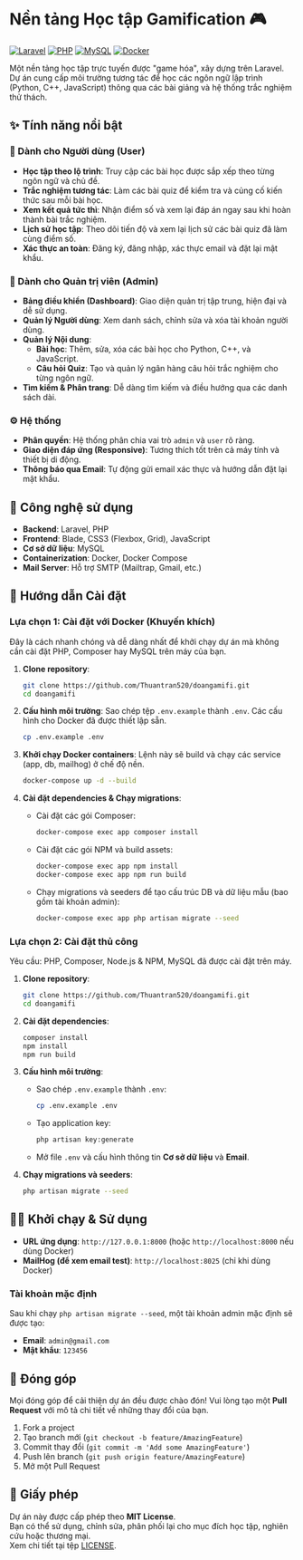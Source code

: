 # Nền tảng Học tập Gamification 🎮

[![Laravel](https://img.shields.io/badge/Laravel-FF2D20?style=for-the-badge&logo=laravel&logoColor=white)](https://laravel.com)
[![PHP](https://img.shields.io/badge/PHP-777BB4?style=for-the-badge&logo=php&logoColor=white)](https://www.php.net)
[![MySQL](https://img.shields.io/badge/MySQL-4479A1?style=for-the-badge&logo=mysql&logoColor=white)](https://www.mysql.com)
[![Docker](https://img.shields.io/badge/Docker-2496ED?style=for-the-badge&logo=docker&logoColor=white)](https://www.docker.com/)

Một nền tảng học tập trực tuyến được "game hóa", xây dựng trên Laravel. Dự án cung cấp môi trường tương tác để học các ngôn ngữ lập trình (Python, C++, JavaScript) thông qua các bài giảng và hệ thống trắc nghiệm thử thách.

## ✨ Tính năng nổi bật

### 👤 Dành cho Người dùng (User)
- **Học tập theo lộ trình**: Truy cập các bài học được sắp xếp theo từng ngôn ngữ và chủ đề.
- **Trắc nghiệm tương tác**: Làm các bài quiz để kiểm tra và củng cố kiến thức sau mỗi bài học.
- **Xem kết quả tức thì**: Nhận điểm số và xem lại đáp án ngay sau khi hoàn thành bài trắc nghiệm.
- **Lịch sử học tập**: Theo dõi tiến độ và xem lại lịch sử các bài quiz đã làm cùng điểm số.
- **Xác thực an toàn**: Đăng ký, đăng nhập, xác thực email và đặt lại mật khẩu.

### 🔐 Dành cho Quản trị viên (Admin)
- **Bảng điều khiển (Dashboard)**: Giao diện quản trị tập trung, hiện đại và dễ sử dụng.
- **Quản lý Người dùng**: Xem danh sách, chỉnh sửa và xóa tài khoản người dùng.
- **Quản lý Nội dung**:
    - **Bài học**: Thêm, sửa, xóa các bài học cho Python, C++, và JavaScript.
    - **Câu hỏi Quiz**: Tạo và quản lý ngân hàng câu hỏi trắc nghiệm cho từng ngôn ngữ.
- **Tìm kiếm & Phân trang**: Dễ dàng tìm kiếm và điều hướng qua các danh sách dài.

### ⚙️ Hệ thống
- **Phân quyền**: Hệ thống phân chia vai trò `admin` và `user` rõ ràng.
- **Giao diện đáp ứng (Responsive)**: Tương thích tốt trên cả máy tính và thiết bị di động.
- **Thông báo qua Email**: Tự động gửi email xác thực và hướng dẫn đặt lại mật khẩu.

## 🚀 Công nghệ sử dụng

- **Backend**: Laravel, PHP
- **Frontend**: Blade, CSS3 (Flexbox, Grid), JavaScript
- **Cơ sở dữ liệu**: MySQL
- **Containerization**: Docker, Docker Compose
- **Mail Server**: Hỗ trợ SMTP (Mailtrap, Gmail, etc.)

## 🔧 Hướng dẫn Cài đặt

### Lựa chọn 1: Cài đặt với Docker (Khuyến khích)
Đây là cách nhanh chóng và dễ dàng nhất để khởi chạy dự án mà không cần cài đặt PHP, Composer hay MySQL trên máy của bạn.

1.  **Clone repository**:
    ```bash
    git clone https://github.com/Thuantran520/doangamifi.git
    cd doangamifi
    ```

2.  **Cấu hình môi trường**:
    Sao chép tệp `.env.example` thành `.env`. Các cấu hình cho Docker đã được thiết lập sẵn.
    ```bash
    cp .env.example .env
    ```

3.  **Khởi chạy Docker containers**:
    Lệnh này sẽ build và chạy các service (app, db, mailhog) ở chế độ nền.
    ```bash
    docker-compose up -d --build
    ```

4.  **Cài đặt dependencies & Chạy migrations**:
    - Cài đặt các gói Composer:
      ```bash
      docker-compose exec app composer install
      ```
    - Cài đặt các gói NPM và build assets:
      ```bash
      docker-compose exec app npm install
      docker-compose exec app npm run build
      ```
    - Chạy migrations và seeders để tạo cấu trúc DB và dữ liệu mẫu (bao gồm tài khoản admin):
      ```bash
      docker-compose exec app php artisan migrate --seed
      ```

### Lựa chọn 2: Cài đặt thủ công
Yêu cầu: PHP, Composer, Node.js & NPM, MySQL đã được cài đặt trên máy.

1.  **Clone repository**:
    ```bash
    git clone https://github.com/Thuantran520/doangamifi.git
    cd doangamifi
    ```

2.  **Cài đặt dependencies**:
    ```bash
    composer install
    npm install
    npm run build
    ```

3.  **Cấu hình môi trường**:
    - Sao chép `.env.example` thành `.env`:
      ```bash
      cp .env.example .env
      ```
    - Tạo application key:
      ```bash
      php artisan key:generate
      ```
    - Mở file `.env` và cấu hình thông tin **Cơ sở dữ liệu** và **Email**.

4.  **Chạy migrations và seeders**:
    ```bash
    php artisan migrate --seed
    ```

## 🏃‍♂️ Khởi chạy & Sử dụng

- **URL ứng dụng**: `http://127.0.0.1:8000` (hoặc `http://localhost:8000` nếu dùng Docker)
- **MailHog (để xem email test)**: `http://localhost:8025` (chỉ khi dùng Docker)

### Tài khoản mặc định
Sau khi chạy `php artisan migrate --seed`, một tài khoản admin mặc định sẽ được tạo:
- **Email**: `admin@gmail.com`
- **Mật khẩu**: `123456`

## 🤝 Đóng góp
Mọi đóng góp để cải thiện dự án đều được chào đón! Vui lòng tạo một **Pull Request** với mô tả chi tiết về những thay đổi của bạn.

1.  Fork a project
2.  Tạo branch mới (`git checkout -b feature/AmazingFeature`)
3.  Commit thay đổi (`git commit -m 'Add some AmazingFeature'`)
4.  Push lên branch (`git push origin feature/AmazingFeature`)
5.  Mở một Pull Request

## 📄 Giấy phép
Dự án này được cấp phép theo **MIT License**.  
Bạn có thể sử dụng, chỉnh sửa, phân phối lại cho mục đích học tập, nghiên cứu hoặc thương mại.  
Xem chi tiết tại tệp [LICENSE](LICENSE).
